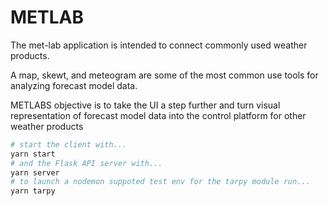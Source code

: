 # METLAB

The met-lab application is intended to connect commonly used weather products.

A map, skewt, and meteogram are some of the most common use tools for analyzing forecast model data.

METLABS objective is to take the UI a step further and turn visual representation
of forecast model data into the control platform for other weather products

```bash
# start the client with...
yarn start
# and the Flask API server with...
yarn server
# to launch a nodemon suppoted test env for the tarpy module run...
yarn tarpy

```
